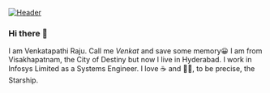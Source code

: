 [![Header](https://media-exp1.licdn.com/dms/image/C5616AQEv-33wulg2lg/profile-displaybackgroundimage-shrink_350_1400/0/1617988096759?e=1623888000&v=beta&t=SW3bwu55xBfMD7dVusB09vNk7gl6pYtbuEA1FxsDT3o "and we all can do it!")](https://www.linkedin.com/in/gvpraju)


### Hi there 👋
I am Venkatapathi Raju. Call me _Venkat_ and save some memory😀 
I am from Visakhapatnam, the City of Destiny but now I live in Hyderabad. I work in Infosys Limited as a Systems Engineer. I love ☕ and 🚀🚀, to be precise, the Starship. 



<!--
**techpathi/techpathi** is a ✨ _special_ ✨ repository because its `README.md` (this file) appears on your GitHub profile.

Here are some ideas to get you started:

- 🔭 I’m currently working on ...
- 🌱 I’m currently learning ...
- 👯 I’m looking to collaborate on ...
- 🤔 I’m looking for help with ...
- 💬 Ask me about ...
- 📫 How to reach me: ...
- 😄 Pronouns: ...
- ⚡ Fun fact: ...
-->
